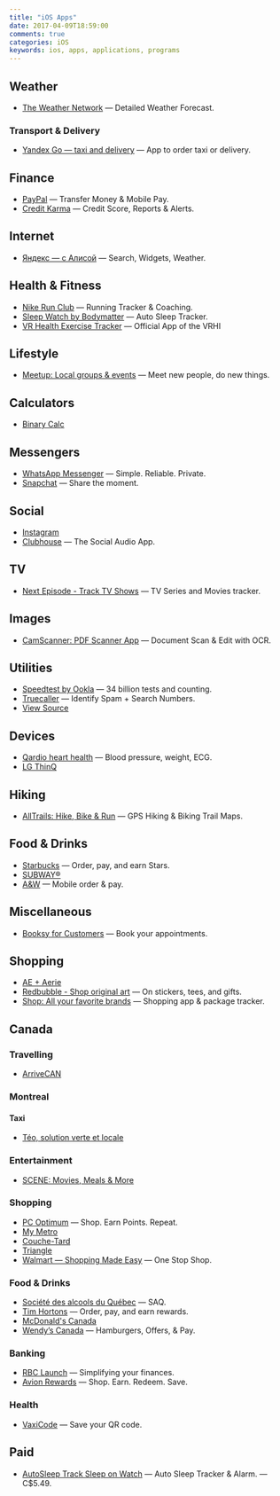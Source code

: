 ```yaml
---
title: "iOS Apps"
date: 2017-04-09T18:59:00
comments: true
categories: iOS
keywords: ios, apps, applications, programs
---
```


## Weather

* [The Weather Network](https://apps.apple.com/ca/app/the-weather-network/id473299958) — Detailed Weather Forecast.

### Transport & Delivery

* [Yandex Go — taxi and delivery](https://apps.apple.com/ca/app/yandex-taxi/id472650686) — App to order taxi or delivery.

## Finance

* [PayPal](https://apps.apple.com/ca/app/paypal/id283646709) — Transfer Money & Mobile Pay.
* [Credit Karma](https://apps.apple.com/ca/app/credit-karma/id1398558151) — Credit Score, Reports & Alerts.

## Internet

* [Яндекс — с Алисой](https://apps.apple.com/ca/app/%D1%8F%D0%BD%D0%B4%D0%B5%D0%BA%D1%81-%D1%81-%D0%B0%D0%BB%D0%B8%D1%81%D0%BE%D0%B9/id1050704155) — Search, Widgets, Weather.

## Health & Fitness

* [Nike Run Club](https://apps.apple.com/ca/app/nike-run-club/id387771637) — Running Tracker & Coaching.
* [Sleep Watch by Bodymatter](https://apps.apple.com/ca/app/sleep-watch-by-bodymatter/id1138066420) — Auto Sleep Tracker.
* [VR Health Exercise Tracker](https://apps.apple.com/ca/app/vr-health-exercise-tracker/id1438903709) — Official App of the VRHI

## Lifestyle

* [Meetup: Local groups & events](https://apps.apple.com/ca/app/meetup/id375990038) — Meet new people, do new things.

## Calculators

* [Binary Calc](https://apps.apple.com/ca/app/binary-calc/id301630595)

## Messengers

* [WhatsApp Messenger](https://apps.apple.com/ca/app/whatsapp-messenger/id310633997) — Simple. Reliable. Private.
* [Snapchat](https://apps.apple.com/ca/app/snapchat/id447188370) — Share the moment.

## Social

* [Instagram](https://apps.apple.com/ca/app/instagram/id389801252)
* [Clubhouse](https://apps.apple.com/ca/app/clubhouse-social-audio/id1503133294) — The Social Audio App.

## TV

* [Next Episode - Track TV Shows](https://apps.apple.com/ca/app/next-episode-track-tv-shows/id347009526) — TV Series and Movies tracker.

## Images

* [CamScanner: PDF Scanner App](https://apps.apple.com/ca/app/camscanner-free-pdf-document-scanner-and-ocr/id388627783) — Document Scan & Edit with OCR.

## Utilities

* [Speedtest by Ookla](https://apps.apple.com/ca/app/speedtest-by-ookla/id300704847) — 34 billion tests and counting.
* [Truecaller](https://apps.apple.com/ca/app/truecaller/id448142450) — Identify Spam + Search Numbers.
* [View Source](https://apps.apple.com/ca/app/view-source/id1041817284)

## Devices

* [Qardio heart health](https://apps.apple.com/ca/app/qardio-heart-health/id855275752) — Blood pressure, weight, ECG.
* [LG ThinQ](https://apps.apple.com/ca/app/lg-thinq/id993504342)

## Hiking

* [AllTrails: Hike, Bike & Run](https://apps.apple.com/ca/app/alltrails-hike-bike-run/id405075943) — GPS Hiking & Biking Trail Maps.

## Food & Drinks

* [Starbucks](https://apps.apple.com/ca/app/starbucks/id331177714) — Order, pay, and earn Stars.
* [SUBWAY®](https://apps.apple.com/ca/app/subway/id901941015)
* [A&W](https://apps.apple.com/ca/app/a-w/id1236416092) — Mobile order & pay.

## Miscellaneous

* [Booksy for Customers](https://apps.apple.com/ca/app/booksy-for-customers/id723961236) — Book your appointments.

## Shopping

* [AE + Aerie](https://apps.apple.com/ca/app/ae-aerie/id467738064)
* [Redbubble - Shop original art](https://apps.apple.com/ca/app/redbubble-shop-original-art/id1145737091) — On stickers, tees, and gifts.
* [Shop: All your favorite brands](https://apps.apple.com/ca/app/shop-package-order-tracker/id1223471316) — Shopping app & package tracker.

## Canada

### Travelling

* [ArriveCAN](https://apps.apple.com/ca/app/arrivecan/id1505394667)

### Montreal

#### Taxi

* [Téo, solution verte et locale](https://apps.apple.com/ca/app/t%C3%A9o-taxi/id1097805638)

### Entertainment

* [SCENE: Movies, Meals & More](https://apps.apple.com/ca/app/scene-movies-meals-more/id1204940340)

### Shopping

* [PC Optimum](https://apps.apple.com/ca/app/pc-optimum/id634040057) — Shop. Earn Points. Repeat.
* [My Metro](https://apps.apple.com/ca/app/my-metro/id694386842)
* [Couche-Tard](https://apps.apple.com/ca/app/couche-tard/id663345373)
* [Triangle](https://apps.apple.com/ca/app/triangle/id1343453471)
* [Walmart — Shopping Made Easy](https://apps.apple.com/ca/app/walmart-shopping-made-easy/id1084793516) — One Stop Shop.

### Food & Drinks

* [Société des alcools du Québec](https://apps.apple.com/ca/app/saq-soci%C3%A9t%C3%A9-des-alcools-du-qu%C3%A9bec/id382431661) — SAQ.
* [Tim Hortons](https://apps.apple.com/ca/app/tim-hortons/id1143883086) — Order, pay, and earn rewards.
* [McDonald's Canada](https://apps.apple.com/ca/app/mcdonalds-canada/id375695000)
* [Wendy’s Canada](https://apps.apple.com/ca/app/my-wendys/id540518599) — Hamburgers, Offers, & Pay.

### Banking

* [RBC Launch](https://apps.apple.com/ca/app/rbc-wallet/id1022830198) — Simplifying your finances.
* [Avion Rewards](https://apps.apple.com/ca/app/avion-rewards/id1132694061) — Shop. Earn. Redeem. Save.

### Health

* [VaxiCode](https://apps.apple.com/ca/app/vaxicode/id1571692711) — Save your QR code.

## Paid

* [AutoSleep Track Sleep on Watch](https://apps.apple.com/ca/app/autosleep-track-sleep-on-watch/id1164801111) — Auto Sleep Tracker & Alarm. — C$5.49.
